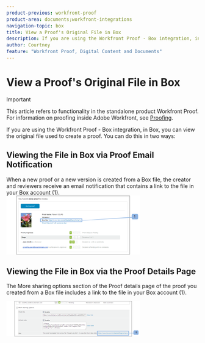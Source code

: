 ```yaml
---
product-previous: workfront-proof
product-area: documents;workfront-integrations
navigation-topic: box
title: View a Proof's Original File in Box
description: If you are using the Workfront Proof - Box integration, in Box, you can view the original file used to create a proof. You can do this in two ways - EDIT ME.
author: Courtney
feature: "Workfront Proof, Digital Content and Documents"
---
```


# View a Proof's Original File in Box

>[!IMPORTANT]
>
>This article refers to functionality in the standalone product Workfront Proof. For information on proofing inside Adobe Workfront, see [Proofing](../../../review-and-approve-work/proofing/proofing.md).

If you are using the Workfront Proof - Box integration, in Box, you can view the original file used to create a proof. You can do this in two ways:

## Viewing the File in Box via Proof Email Notification

When a new proof or a new version is created from a Box file, the creator and reviewers receive an email notification that contains a link to the file in your Box account (1).  
![Box_-_Email_Notification.png](assets/box---email-notification-350x154.png)

## Viewing the File in Box via the Proof Details Page

The More sharing options section of the Proof details page of the proof you created from a Box file includes a link to the file in your Box account (1).

![Box_-_Proof_Details_page.png](assets/box---proof-details-page-350x93.png)

